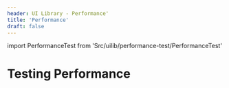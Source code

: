 ```yaml
---
header: UI Library - Performance'
title: 'Performance'
draft: false
---
```


import PerformanceTest from 'Src/uilib/performance-test/PerformanceTest'

# Testing Performance

<PerformanceTest />
